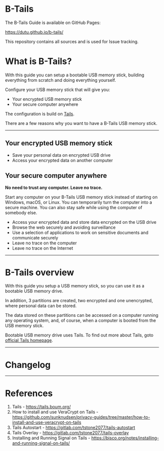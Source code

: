 
# B-Tails

The B-Tails Guide is available on GitHub Pages:

https://dutu.github.io/b-tails/

This repository contains all sources and is used for Issue tracking.


# What is B-Tails?

With this guide you can setup a bootable USB memory stick, building everything from scratch and doing everything yourself.

Configure your USB memory stick that will give you:
* Your encrypted USB memory stick
* Your secure computer anywhere

The configuration is build on [Tails](https://tails.boum.org).

There are a few reasons why you want to have a B-Tails USB memory stick.

---

## Your encrypted USB memory stick
* Save your personal data on encrypted USB drive
* Access your encrypted data on another computer


## Your secure computer anywhere

**No need to trust any computer. Leave no trace.**

Start any computer on your B-Tails USB memory stick instead of starting on Windows, macOS, or Linux.
You can temporarily turn the computer into a secure machine. You can also stay safe while using the computer of somebody else.

* Access your encrypted data and store data encrypted on the USB drive
* Browse the web securely and avoiding surveillance
* Use a selection of applications to work on sensitive documents and communicate securely
* Leave no trace on the computer
* Leave no trace on the Internet

---
# B-Tails overview

With this guide you setup a USB memory stick, so you can use it as a bootable USB memory drive.

In addition, 3 partitions are created, two encrypted and one unencrypted, where personal data can be stored.

The data stored on these partitions can be accessed on a computer running any operating system, and, of course, when a computer is booted from the USB memory stick.

Bootable USB memory drive uses Tails. To find out more about Tails, goto [official Tails homepage](https://tails.boum.org). 

---
# Changelog

---
# References

1. Tails - https://tails.boum.org/
2. How to install and use VeraCrypt on Tails - https://github.com/sunknudsen/privacy-guides/tree/master/how-to-install-and-use-veracrypt-on-tails
3. Tails Autostart - https://gitlab.com/tstone2077/tails-autostart 
4. Tails Overlay - https://gitlab.com/tstone2077/tails-overlay
5. Installing and Running Signal on Tails - https://bisco.org/notes/installing-and-running-signal-on-tails/
